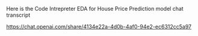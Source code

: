 Here is the Code Intrepreter EDA for House Price Prediction model chat transcript

https://chat.openai.com/share/4134e22a-4d0b-4af0-94e2-ec6312cc5a97
